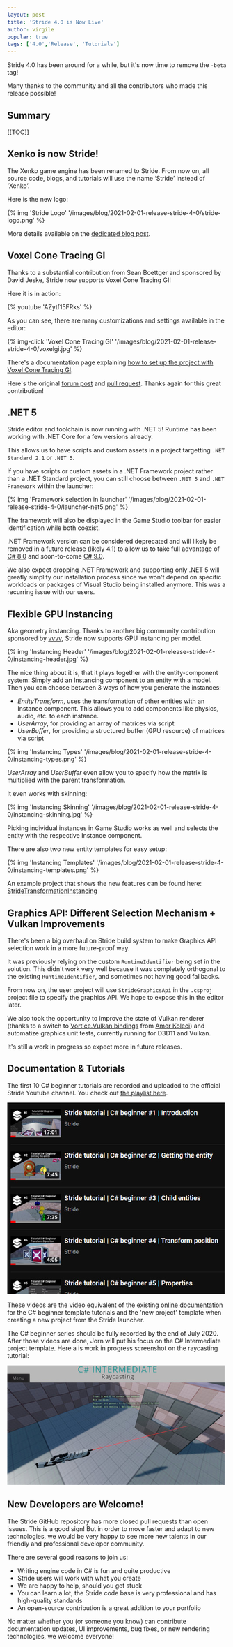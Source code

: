 ```yaml
---
layout: post
title: 'Stride 4.0 is Now Live'
author: virgile
popular: true
tags: ['4.0','Release', 'Tutorials']
---
```


Stride 4.0 has been around for a while, but it's now time to remove the `-beta` tag!

Many thanks to the community and all the contributors who made this release possible!

## Summary

[[TOC]]

## Xenko is now Stride!

The Xenko game engine has been renamed to Stride. From now on, all source code, blogs, and tutorials will use the name ‘Stride’ instead of ‘Xenko’.

Here is the new logo:

{% img 'Stride Logo' '/images/blog/2021-02-01-release-stride-4-0/stride-logo.png' %}

More details available on the [dedicated blog post](/blog/xenko-has-been-renamed-to-stride/).

## Voxel Cone Tracing GI

Thanks to a substantial contribution from Sean Boettger and sponsored by David Jeske, Stride now supports Voxel Cone Tracing GI!

Here it is in action:

{% youtube 'AZytf15FRks' %}

As you can see, there are many customizations and settings available in the editor:

{% img-click 'Voxel Cone Tracing GI' '/images/blog/2021-02-01-release-stride-4-0/voxelgi.jpg' %}

There's a documentation page explaining [how to set up the project with Voxel Cone Tracing GI](https://doc.stride3d.net/4.0/en/manual/graphics/lights-and-shadows/voxel-cone-tracing-gi.html).

Here's the original [forum post](https://forums.stride3d.net/t/voxel-gi-implementation/1947) and [pull request](https://github.com/stride3d/stride/pull/583). Thanks again for this great contribution!

## .NET 5

Stride editor and toolchain is now running with .NET 5! Runtime has been working with .NET Core for a few versions already.

This allows us to have scripts and custom assets in a project targetting `.NET Standard 2.1` or `.NET 5`.

If you have scripts or custom assets in a .NET Framework project rather than a .NET Standard project, you can still choose between `.NET 5` and `.NET Framework` within the launcher:

{% img 'Framework selection in launcher' '/images/blog/2021-02-01-release-stride-4-0/launcher-net5.png' %}

The framework will also be displayed in the Game Studio toolbar for easier identification while both coexist.

.NET Framework version can be considered deprecated and will likely be removed in a future release (likely 4.1) to allow us to take full advantage of [C# 8.0](https://docs.microsoft.com/en-us/dotnet/csharp/whats-new/csharp-8) and soon-to-come [C# 9.0](https://devblogs.microsoft.com/dotnet/welcome-to-c-9-0/).

We also expect dropping .NET Framework and supporting only .NET 5 will greatly simplify our installation process since we won't depend on specific workloads or packages of Visual Studio being installed anymore. This was a recurring issue with our users.

## Flexible GPU Instancing

Aka geometry instancing. Thanks to another big community contribution sponsored by [vvvv](https://visualprogramming.net/), Stride now supports GPU instancing per model.

{% img 'Instancing Header' '/images/blog/2021-02-01-release-stride-4-0/instancing-header.jpg' %}

The nice thing about it is, that it plays together with the entity-component system: Simply add an Instancing component to an entity with a model. Then you can choose between 3 ways of how you generate the instances:

* _EntityTransform_, uses the transformation of other entities with an Instance component. This allows you to add components like physics, audio, etc. to each instance.
* _UserArray_, for providing an array of matrices via script
* _UserBuffer_, for providing a structured buffer (GPU resource) of matrices via script

{% img 'Instancing Types' '/images/blog/2021-02-01-release-stride-4-0/instancing-types.png' %}

_UserArray_ and _UserBuffer_ even allow you to specify how the matrix is multiplied with the parent transformation.

It even works with skinning:

{% img 'Instancing Skinning' '/images/blog/2021-02-01-release-stride-4-0/instancing-skinning.jpg' %}

Picking individual instances in Game Studio works as well and selects the entity with the respective Instance component.

There are also two new entity templates for easy setup:

{% img 'Instancing Templates' '/images/blog/2021-02-01-release-stride-4-0/instancing-templates.png' %}

An example project that shows the new features can be found here: [StrideTransformationInstancing](https://github.com/tebjan/StrideTransformationInstancing)


## Graphics API: Different Selection Mechanism + Vulkan Improvements

There's been a big overhaul on Stride build system to make Graphics API selection work in a more future-proof way.

It was previously relying on the custom `RuntimeIdentifier` being set in the solution. This didn't work very well because it was completely orthogonal to the existing `RuntimeIdentifier`, and sometimes not having good fallbacks.

From now on, the user project will use `StrideGraphicsApi` in the `.csproj` project file to specify the graphics API. We hope to expose this in the editor later.

We also took the opportunity to improve the state of Vulkan renderer (thanks to a switch to [Vortice.Vulkan bindings](https://github.com/amerkoleci/Vortice.Vulkan) from [Amer Koleci](https://github.com/amerkoleci)) and automatize graphics unit tests, currently running for D3D11 and Vulkan. 

It's still a work in progress so expect more in future releases.

## Documentation & Tutorials

The first 10 C# beginner tutorials are recorded and uploaded to the official Stride Youtube channel. You check out [the playlist here](https://www.youtube.com/playlist?list=PLRZx2y7uC8mNySUMfOQf-TLNVnnHkLfPi). 

![Youtube Playlist](/images/blog/2021-02-01-release-stride-4-0/doc-playlist.jpg)

These videos are the video equivalent of the existing [online documentation](https://doc.stride3d.net/latest/en/tutorials/csharpbeginner/index.html) for the C# beginner template tutorials and the 'new project' template when creating a new project from the Stride launcher.

The C# beginner series should be fully recorded by the end of July 2020. 
After those videos are done, Jorn will put his focus on the C# Intermediate project template. Here a is work in progress screenshot on the raycasting tutorial:

![Raycast tutorial](/images/blog/2021-02-01-release-stride-4-0/doc-raycast-tutorial.jpg)

## New Developers are Welcome!
The Stride GitHub repository has more closed pull requests than open issues. This is a good sign! But in order to move faster and adapt to new technologies, we would be very happy to see more new talents in our friendly and professional developer community.

There are several good reasons to join us:

* Writing engine code in C# is fun and quite productive
* Stride users will work with what you create
* We are happy to help, should you get stuck
* You can learn a lot, the Stride code base is very professional and has high-quality standards
* An open-source contribution is a great addition to your portfolio

No matter whether you (or someone you know) can contribute documentation updates, UI improvements, bug fixes, or new rendering technologies, we welcome everyone!
